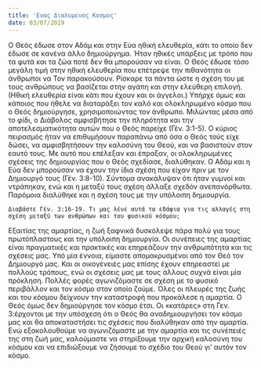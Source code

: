 ```yaml
---
title: 'Ενας Διαλυμενος Κοσμος'
date: 03/07/2019
---
```


Ο Θεός έδωσε στον Αδάμ και στην Εύα ηθική ελευθερία, κάτι το οποίο δεν έδωσε σε κανένα άλλο δημιούργημα. Ήταν ηθικές υπάρξεις με τρόπο που τα φυτά και τα ζώα ποτέ δεν θα μπορούσαν να είναι. Ο Θεός έδωσε τόσο μεγάλη τιμή στην ηθική ελευθερία που επέτρεψε την πιθανότητα οι άνθρωποι να Τον παρακούσουν. Ρίσκαρε τα πάντα ώστε η σχέση του με τους ανθρώπους να βασίζεται στην αγάπη και στην ελεύθερη επιλογή. (Ηθική ελευθερία είναι κάτι που έχουν και οι άγγελοι.) Υπήρχε όμως και κάποιος που ήθελε να διαταράξει τον καλό και ολοκληρωμένο κόσμο που ο Θεός δημιούργησε, χρησιμοποιώντας τον άνθρωπο. Μιλώντας μέσα από το φίδι, ο Διάβολος αμφισβήτησε την πληρότητα και την αποτελεσματικότητα αυτών που ο Θεός παρείχε (Γέν. 3:1-5). Ο κύριος πειρασμός ήταν να επιθυμήσουν παραπάνω από όσα ο Θεός τούς είχε δώσει, να αμφισβητήσουν την καλοσύνη του Θεού, και να βασιστούν στον εαυτό τους. Με αυτό που επέλεξαν και έπραξαν, οι ολοκληρωμένες σχέσεις της δημιουργίας που ο Θεός σχεδίασε, διαλύθηκαν. Ο Αδάμ και η Εύα δεν μπορούσαν να έχουν την ίδια σχέση που είχαν πριν με τον Δημιουργό τους (Γέν. 3:8-10). Σύντομα ανακάλυψαν ότι ήταν γυμνοί και ντράπηκαν, ενώ και η μεταξύ τους σχέση άλλαξε σχεδόν ανεπανόρθωτα. Παρόμοια διαλύθηκε και η σχέση τους με την υπόλοιπη δημιουργία. 

`Διαβάστε Γέν. 3:16-19. Τι μας λένε αυτά τα εδάφια για τις αλλαγές στη σχέση μεταξύ των ανθρώπων και του φυσικού κόσμου;`

Εξαιτίας της αμαρτίας, η ζωή ξαφνικά δυσκόλεψε πάρα πολύ για τους πρωτόπλαστους και την υπόλοιπη δημιουργία. Οι συνέπειες της αμαρτίας είναι πραγματικές και πρακτικές και επηρεάζουν την ανθρωπότητα και τις σχέσεις μας. Υπό μία έννοια, είμαστε απομακρυσμένοι από τον Θεό τον Δημιουργό μας. Και οι οικογένειές μας επίσης έχουν επηρεαστεί με πολλούς τρόπους, ενώ οι σχέσεις μας με τους άλλους συχνά είναι μία πρόκληση. Πολλές φορές αγωνιζόμαστε σε σχέση με το φυσικό περιβάλλον και τον κόσμο στον οποίο ζούμε. Όλες οι πλευρές της ζωής και του κόσμου δείχνουν την καταστροφή που προκάλεσε η αμαρτία. Ο Θεός όμως δεν δημιούργησε τον κόσμο έτσι. Οι «κατάρες» στη Γεν. 3:έρχονται με την υπόσχεση ότι ο Θεός θα αναδημιουργήσει τον κόσμο μας και θα αποκαταστήσει τις σχέσεις που διαλύθηκαν από την αμαρτία. Ενώ εξακολουθούμε να αγωνιζόμαστε με την αμαρτία και τις συνέπειές της στη ζωή μας, καλούμαστε να στηρίξουμε την αρχική καλοσύνη του κόσμου και να επιδιώξουμε να ζήσουμε το σχέδιο του Θεού γι’ αυτόν τον κόσμο.